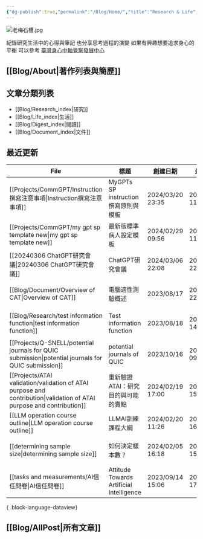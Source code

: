 ```yaml
---
{"dg-publish":true,"permalink":"/Blog/Home/","title":"Research & Life","tags":["blog","gardenEntry","gardenEntry","gardenEntry","gardenEntry"],"created":"2023-02-16T00:00:00.000Z","updated":"2024-02-06T23:10"}
---
```



![老梅石槽.jpg](/img/user/Blog/images/%E8%80%81%E6%A2%85%E7%9F%B3%E6%A7%BD.jpg)

紀錄研究生活中的心得與筆記
也分享思考過程的演變
如果有興趣想要追求身心的平衡
可以參考 [臺灣身心中軸覺察發展中心](https://bmaa.tw)

## [[Blog/About\|著作列表與簡歷]]

## 文章分類列表

- [[Blog/Research_index\|研究]]
- [[Blog/Life_index\|生活]]
- [[Blog/Digest_index\|閱讀]]
- [[Blog/Document_index\|文件]]

## 最近更新


<div class="transclusion internal-embed is-loaded"><div class="markdown-embed">





| File                                                                                                                     | 標題                                       | 創建日期              | 最後修改              | 類別                                         |
| ------------------------------------------------------------------------------------------------------------------------ | ---------------------------------------- | ----------------- | ----------------- | ------------------------------------------ |
| [[Projects/CommGPT/Instruction撰寫注意事項\|Instruction撰寫注意事項]]                                                             | MyGPTs SP instruction撰寫原則與模板             | 2024/03/20  23:35 | 2024/03/22  11:38 | <ul><li>project</li><li>research</li></ul> |
| [[Projects/CommGPT/my gpt sp template new\|my gpt sp template new]]                                                   | 最新版標準病人設定模板                              | 2024/02/29  09:56 | 2024/03/22  11:27 | \-                                         |
| [[20240306 ChatGPT研究會議\|20240306 ChatGPT研究會議]]                                                                        | ChatGPT研究會議                              | 2024/03/06  22:08 | 2024/03/19  22:59 | <ul><li>research</li></ul>                 |
| [[Blog/Document/Overview of CAT\|Overview of CAT]]                                                                    | 電腦適性測驗概述                                 | 2023/08/17        | 2024/03/19  22:52 | <ul><li>blog</li><li>document</li></ul>    |
| [[Blog/Research/test information function\|test information function]]                                                | Test information function                | 2023/08/18        | 2024/03/11  14:09 | <ul><li>blog</li><li>document</li></ul>    |
| [[Projects/Q-SNELL/potential journals for QUIC submission\|potential journals for QUIC submission]]                   | potential journals of QUIC               | 2023/10/16        | 2024/03/04  09:36 | <ul><li>project</li><li>note</li></ul>     |
| [[Projects/ATAI validation/validation of ATAI purpose and contribution\|validation of ATAI purpose and contribution]] | 重新驗證ATAI：研究目的與可能的賣點                      | 2024/02/19  17:00 | 2024/02/23  15:36 | <ul><li>research</li><li>note</li></ul>    |
| [[LLM operation course outline\|LLM operation course outline]]                                                        | LLMAI訓練課程大綱                              | 2024/02/20  11:26 | 2024/02/22  16:03 | \-                                         |
| [[determining sample size\|determining sample size]]                                                                  | 如何決定樣本數？                                 | 2024/02/05  16:18 | 2024/02/21  15:15 | <ul><li>note</li><li>research</li></ul>    |
| [[tasks and measurements/AI信任問卷\|AI信任問卷]]                                                                             | Attitude Towards Artificial Intelligence | 2023/09/14  15:06 | 2024/02/19  17:02 | <ul><li>research</li><li>note</li></ul>    |

{ .block-language-dataview}

</div></div>


## [[Blog/AllPost\|所有文章]]
